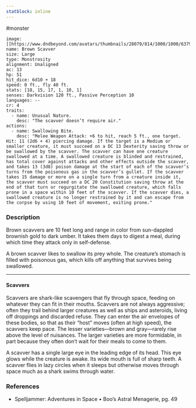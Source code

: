 ```yaml
---
statblock: inline
---
```

 #monster 

```statblock
image: [[https://www.dndbeyond.com/avatars/thumbnails/28079/814/1000/1000/637961800732449697.jpeg]]
name: Brown Scavver
size: Large
type: Monstrosity
alignment: Unaligned
ac: 13
hp: 51
hit_dice: 6d10 + 18
speed: 0 ft., fly 40 ft.
stats: [18, 15, 17, 1, 10, 1]
senses: Darkvision 120 ft., Passive Perception 10
languages: --
cr: 4
traits:
  - name: Unusual Nature.
    desc: "The scavver doesn’t require air."
actions:
  - name: Swallowing Bite.
    desc: "Melee Weapon Attack: +6 to hit, reach 5 ft., one target. Hit: 11 (2d6 + 4) piercing damage. If the target is a Medium or smaller creature, it must succeed on a DC 13 Dexterity saving throw or be swallowed by the scavver. The scavver can have one creature swallowed at a time. A swallowed creature is blinded and restrained, has total cover against attacks and other effects outside the scavver, and takes 13 (3d8) poison damage at the start of each of the scavver’s turns from the poisonous gas in the scavver’s gullet. If the scavver takes 15 damage or more on a single turn from a creature inside it, the scavver must succeed on a DC 20 Constitution saving throw at the end of that turn or regurgitate the swallowed creature, which falls prone in a space within 10 feet of the scavver. If the scavver dies, a swallowed creature is no longer restrained by it and can escape from the corpse by using 10 feet of movement, exiting prone."
```

### Description

Brown scavvers are 10 feet long and range in color from sun-dappled brownish gold to dark umber. It takes them days to digest a meal, during which time they attack only in self-defense.

A brown scavver likes to swallow its prey whole. The creature’s stomach is filled with poisonous gas, which kills off anything that survives being swallowed.

---

#### Scavvers

Scavvers are shark-like scavengers that fly through space, feeding on whatever they can fit in their mouths. Scavvers are not always aggressive; often they trail behind larger creatures as well as ships and asteroids, living off droppings and discarded refuse. They can enter the air envelopes of these bodies, so that as their “host” moves (often at high speed), the scavvers keep pace. The lesser varieties—brown and gray—rarely rise above the level of nuisances. The larger varieties are more formidable, in part because they often don’t wait for their meals to come to them.

A scavver has a single large eye in the leading edge of its head. This eye glows while the creature is awake. Its wide mouth is full of sharp teeth. A scavver flies in lazy circles when it sleeps but otherwise moves through space much as a shark swims through water.

### References

* Spelljammer: Adventures in Space • Boo’s Astral Menagerie, pg. 49
